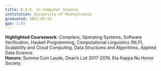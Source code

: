 ```yaml
---
title: B.S.E. in Computer Science
institution: University of Pennsylvania
graduated: 2021-05-12
gpa: 3.83
---
```


**Highlighted Coursework**: Compilers, Operating Systems, Software Verification, Haskell Programming, Computational Linguistics (NLP), Scalability and Cloud Computing, Data Structures and Algorithms, Applied Data Science. <br />
**Honors**: Summa Cum Laude, Dean’s List 2017-2019, Eta Kappa Nu Honor Society.
